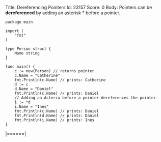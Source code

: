 Title: Dereferencing Pointers
Id: 23157
Score: 0
Body:
Pointers can be **dereferenced** by adding an asterisk * before a pointer.

    package main
    
    import (
        "fmt"
    )
    
    type Person struct {
        Name string
    }
    
    func main() {
        c := new(Person) // returns pointer
        c.Name = "Catherine"
        fmt.Println(c.Name) // prints: Catherine
        d := c
        d.Name = "Daniel"
        fmt.Println(c.Name) // prints: Daniel
        // Adding an Asterix before a pointer dereferences the pointer
        i := *d
        i.Name = "Ines"
        fmt.Println(c.Name) // prints: Daniel
        fmt.Println(d.Name) // prints: Daniel
        fmt.Println(i.Name) // prints: Ines
    }
|======|
